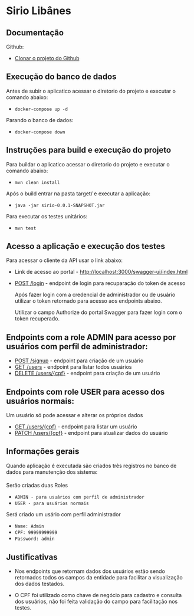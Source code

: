 # Sirio Libânes

## Documentação

Github:

* [Clonar o projeto do Github](https://github.com/wagnerlsr/sirio-libanes)

###
## Execução do banco de dados

Antes de subir o aplicatico acessar o diretorio do projeto e executar o comando abaixo:
* `docker-compose up -d`

Parando o banco de dados:
* `docker-compose down`

####
## Instruções para build e execução do projeto

Para buildar o aplicatico acessar o diretorio do projeto e executar o comando abaixo:
* `mvn clean install`

Após o build entrar na pasta target/ e executar a aplicação:
* `java -jar sirio-0.0.1-SNAPSHOT.jar`

Para executar os testes unitários:
* `mvn test`

###
## Acesso a aplicação e execução dos testes

Para acessar o cliente da API usar o link abaixo:
* Link de acesso ao portal - [http://localhost:3000/swagger-ui/index.html](http://localhost:3000/swagger-ui/index.html)


* [POST /login](http://localhost:3000/swagger-ui/index.html#/user-controller/authenticateUser) - endpoint de login para recuparação do token de acesso
    
    Após fazer login com a credencial de administrador ou de usuário utilizar o token retornado para acesso aos endpoints abaixo.

    Utilizar o campo Authorize do portal Swagger para fazer login com o token recuperado.


## Endpoints com a role ADMIN para acesso por usuários com perfil de administrador:
* [POST /signup](http://localhost:3000/swagger-ui/index.html#/user-controller/createUser) - endpoint para criação de um usuário
* [GET /users](http://localhost:3000/swagger-ui/index.html#/user-controller/getUsers) - endpoint para listar todos usuários
* [DELETE /users/{cpf}](http://localhost:3000/swagger-ui/index.html#/user-controller/removeUser) - endpoint para criação de um usuário

## Endpoints com role USER para acesso dos usuários normais:
Um usuário só pode acessar e alterar os próprios dados
* [GET /users/{cpf}](http://localhost:3000/swagger-ui/index.html#/user-controller/removeUser) - endpoint para listar um usuário
* [PATCH /users/{cpf}](http://localhost:3000/swagger-ui/index.html#/user-controller/updateUser) - endpoint para atualizar dados do usuário

##
## Informações gerais
Quando aplicação é executada são criados três registros no banco de dados para manutenção dos sistema:
####
Serão criadas duas Roles
* `ADMIN - para usuários com perfil de administrador`
* `USER - para usuários normais`

Será criado um usário com perfil administrador
* `Name: Admin`
* `CPF: 99999999999`
* `Password: admin`

##
## Justificativas
* Nos endpoints que retornam dados dos usuários estão sendo retornados todos os campos da entidade
para facilitar a visualização dos dados testados. 


* O CPF foi utilizado como chave de negócio para cadastro e consulta dos usuários, não foi feita validação do campo para facilitação nos testes.
